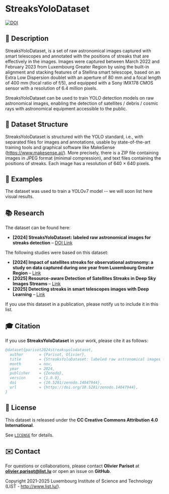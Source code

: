 # StreaksYoloDataset

[![DOI](https://zenodo.org/badge/DOI/10.5281/zenodo.14047944.svg)](https://doi.org/10.5281/zenodo.14047944)

## 📖 Description

StreaksYoloDataset, is a set of raw astronomical images captured with smart telescopes and annotated with the positions of streaks that are effectively in the images. 
Images were captured between March 2022 and February 2023 from Luxembourg Greater Region by using the built-in alignment and stacking features of a Stellina smart telescope, based on an Extra Low Dispersion doublet with an aperture of 80 mm and a focal length of 400 mm (focal ratio of f/5), and equipped with a Sony IMX178 CMOS sensor with a resolution of 6.4 million pixels.

StreaksYoloDataset can be used to train YOLO detection models on raw astronomical images, enabling the detection of satellites / debris / cosmic rays with astronomical equipment accessible to the public. 



## 📜 Dataset Structure

StreaksYoloDataset is structured with the YOLO standard, i.e., with separated files for images and annotations, usable by state-of-the-art training tools and graphical software like MakeSense (https://www.makesense.ai/). 
More precisely, there is a ZIP file containing images in JPEG format (minimal compression), and text files containing the positions of streaks. 
Each image has a resolution of 640 × 640 pixels.


## 📑 Examples

The dataset was used to train a YOLOv7 model -- we will soon list here visual results. 




## 📚 Research

The dataset can be found here:

- **[2024] StreaksYoloDataset: labeled raw astronomical images for streaks detection** – [DOI Link](https://doi.org/10.5281/zenodo.14047944) 

The following studies were based on this dataset:

- **[2024] Impact of satellites streaks for observational astronomy: a study on data captured during one year from Luxembourg Greater Region** – [Link](https://www.doopyon.org/docs/publications/data2024-parisot.pdf)  
- **[2025] Resource-aware Detection of Satellites Streaks in Deep Sky Images Streams** – [Link](https://ercim-news.ercim.eu/en140/special/resource-aware-detection-of-satellites-streaks-in-deep-sky-images-streams#google_vignette)  
- **[2025] Detecting streaks in smart telescopes images with Deep Learning** – [Link](https://www.researchgate.net/publication/389335066_Detecting_streaks_in_smart_telescopes_images_with_Deep_Learning)  
  
If you use this dataset in a publication, please notify us to include it in this list.


## 🎓 Citation

If you use **StreaksYoloDataset** in your work, please cite it as follows:

```bibtex
@dataset{parisot2024streaksyolodataset,
  author       = {Parisot, Olivier},
  title        = {StreaksYoloDataset: labeled raw astronomical images for streaks detection},
  month        = nov,
  year         = 2024,
  publisher    = {Zenodo},
  version      = {1.0.0},
  doi          = {10.5281/zenodo.14047944},
  url          = {https://doi.org/10.5281/zenodo.14047944},
}
```

## 📝 License

This dataset is released under the **CC Creative Commons Attribution 4.0 International**. 

See [`LICENSE`](https://zenodo.org/records/14047944/files/license.txt?download=1) for details.


## ✉️ Contact

For questions or collaborations, please contact **Olivier Parisot** at **olivier.parisot@list.lu** or open an issue on **GitHub**.

Copyright 2021-2025 Luxembourg Institute of Science and Technology (LIST - http://www.list.lu/).
